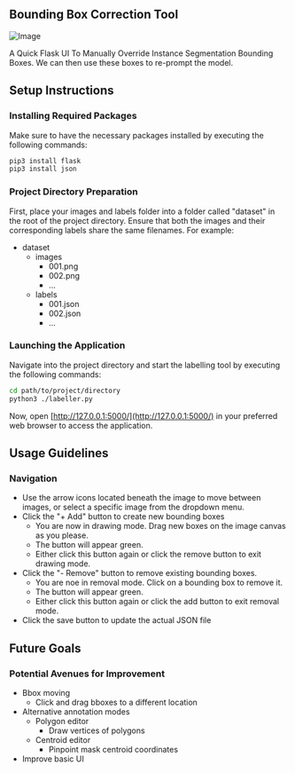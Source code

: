 ## Bounding Box Correction Tool
![Image](path_to_your_image/bbox_demo.png)

A Quick Flask UI To Manually Override Instance Segmentation Bounding Boxes. 
We can then use these boxes to re-prompt the model.

## Setup Instructions

### Installing Required Packages
Make sure to have the necessary packages installed by executing the following commands:

```bash
pip3 install flask
pip3 install json
```

### Project Directory Preparation
First, place your images and labels folder into a folder called "dataset" in the root of the project directory. Ensure that both the images and their corresponding labels share the same filenames. For example:

- dataset
  - images
    - 001.png
    - 002.png
    - ...
  - labels
    - 001.json
    - 002.json
    - ...

### Launching the Application
Navigate into the project directory and start the labelling tool by executing the following commands:

```bash
cd path/to/project/directory
python3 ./labeller.py
```

Now, open [http://127.0.0.1:5000/](http://127.0.0.1:5000/) in your preferred web browser to access the application.

## Usage Guidelines

### Navigation
- Use the arrow icons located beneath the image to move between images, or select a specific image from the dropdown menu.
- Click the "+ Add" button to create new bounding boxes
  - You are now in drawing mode. Drag new boxes on the image canvas as you please.
  - The button will appear green.
  - Either click this button again or click the remove button to exit drawing mode.
- Click the "- Remove" button to remove existing bounding boxes.
  - You are noe in removal mode. Click on a bounding box to remove it.
  - The button will appear green.
  - Either click this button again or click the add button to exit removal mode.
- Click the save button to update the actual JSON file

## Future Goals

### Potential Avenues for Improvement
- Bbox moving
  - Click and drag bboxes to a different location
- Alternative annotation modes
  - Polygon editor
    - Draw vertices of polygons
  - Centroid editor
    - Pinpoint mask centroid coordinates
- Improve basic UI